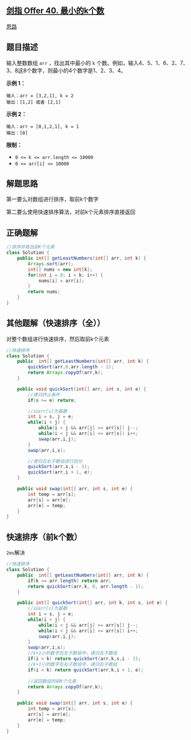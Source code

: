## [剑指 Offer 40. 最小的k个数](https://leetcode.cn/problems/zui-xiao-de-kge-shu-lcof/description/)

[思路](https://leetcode.cn/problems/zui-xiao-de-kge-shu-lcof/description/#)



## 题目描述

输入整数数组 `arr` ，找出其中最小的 `k` 个数。例如，输入4、5、1、6、2、7、3、8这8个数字，则最小的4个数字是1、2、3、4。

 

**示例 1：**

```
输入：arr = [3,2,1], k = 2
输出：[1,2] 或者 [2,1]
```

**示例 2：**

```
输入：arr = [0,1,2,1], k = 1
输出：[0]
```

 

**限制：**

- `0 <= k <= arr.length <= 10000`
- `0 <= arr[i] <= 10000`





## 解题思路

第一要么对数组进行排序，取前k个数字

第二要么使用快速排序算法，对前k个元素排序直接返回



## 正确题解

````java
//排序并取出前K个元素
class Solution {
    public int[] getLeastNumbers(int[] arr, int k) {
        Arrays.sort(arr);
        int[] nums = new int[k];
        for(int i = 0; i < k; i++) {
            nums[i] = arr[i];
        }
        return nums;
    }
}
````





## 其他题解（快速排序（全））

对整个数组进行快速排序，然后取前k个元素

````java
//快速排序
class Solution {
    public  int[] getLeastNumbers(int[] arr, int k) {
        quickSort(arr,0,arr.length - 1);
        return Arrays.copyOf(arr,k);
    }

    public void quickSort(int[] arr, int s, int e) {
        //递归终止条件
        if(s >= e) return;

        //以arr[s]为基数
        int i = s, j = e;
        while(i < j) {
            while(i < j && arr[j] >= arr[s]) j--;
            while(i < j && arr[i] <= arr[s]) i++;
            swap(arr,i,j);
        }
        swap(arr,i,s);

        //递归左右子数组进行划分
        quickSort(arr,s,i - 1);
        quickSort(arr,i + 1, e);
    }

    public void swap(int[] arr, int s, int e) {
        int temp = arr[s];
        arr[s] = arr[e];
        arr[e] = temp;
    }
}
````





## 快速排序（前k个数）

`2ms`解决



`````java
//快速排序
class Solution {
    public  int[] getLeastNumbers(int[] arr, int k) {
        if(k >= arr.length) return arr;
        return quickSort(arr,k, 0, arr.length - 1);
    }

    public int[] quickSort(int[] arr, int k, int s, int e) {
        //以arr[s]为基数
        int i = s, j = e;
        while(i < j) {
            while(i < j && arr[j] >= arr[s]) j--;
            while(i < j && arr[i] <= arr[s]) i++;
            swap(arr,i,j);
        }
        swap(arr,i,s);
        //k+1小的数字在左子数组中，递归左子数组
        if(i > k) return quickSort(arr,k,s,i - 1);
        //k+1小的数字在右子数组中，递归右子数组
        if(i < k) return quickSort(arr,k,i + 1, e);
		
        //返回数组的前K个元素
        return Arrays.copyOf(arr,k);
    }

    public void swap(int[] arr, int s, int e) {
        int temp = arr[s];
        arr[s] = arr[e];
        arr[e] = temp;
    }
}
`````

